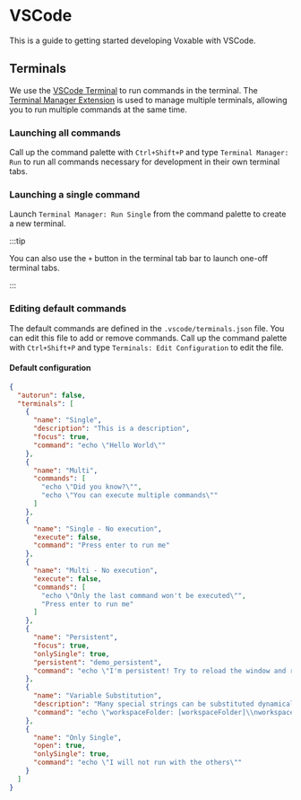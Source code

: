 # VSCode

This is a guide to getting started developing Voxable with VSCode.

## Terminals

We use the [VSCode Terminal](https://code.visualstudio.com/docs/editor/integrated-terminal) to run commands in the terminal. The [Terminal Manager Extension](https://marketplace.visualstudio.com/items?itemName=fabiospampinato.vscode-terminals) is used to manage multiple terminals, allowing you to run multiple commands at the same time.

### Launching all commands

Call up the command palette with `Ctrl+Shift+P` and type `Terminal Manager: Run` to run all commands necessary for development in their own terminal tabs.

### Launching a single command

Launch `Terminal Manager: Run Single` from the command palette to create a new terminal. 

:::tip

You can also use the `+` button in the terminal tab bar to launch one-off terminal tabs.

:::

### Editing default commands

The default commands are defined in the `.vscode/terminals.json` file. You can edit this file to add or remove commands. Call up the command palette with `Ctrl+Shift+P` and type `Terminals: Edit Configuration` to edit the file.

#### Default configuration

```json
{
  "autorun": false,
  "terminals": [
    {
      "name": "Single",
      "description": "This is a description",
      "focus": true,
      "command": "echo \"Hello World\""
    },
    {
      "name": "Multi",
      "commands": [
        "echo \"Did you know?\"",
        "echo \"You can execute multiple commands\""
      ]
    },
    {
      "name": "Single - No execution",
      "execute": false,
      "command": "Press enter to run me"
    },
    {
      "name": "Multi - No execution",
      "execute": false,
      "commands": [
        "echo \"Only the last command won't be executed\"",
        "Press enter to run me"
      ]
    },
    {
      "name": "Persistent",
      "focus": true,
      "onlySingle": true,
      "persistent": "demo_persistent",
      "command": "echo \"I'm persistent! Try to reload the window and re-execute this command\""
    },
    {
      "name": "Variable Substitution",
      "description": "Many special strings can be substituted dynamically",
      "command": "echo \"workspaceFolder: [workspaceFolder]\\nworkspaceFolderBasename: [workspaceFolderBasename]\\nfile: [file]\\nrelativeFile: [relativeFile]\\nfileBasename: [fileBasename]\\nfileBasenameNoExtension: [fileBasenameNoExtension]\\nfileDirname: [fileDirname]\\nfileExtname: [fileExtname]\\ncwd: [cwd]\\nlineNumber: [lineNumber]\""
    },
    {
      "name": "Only Single",
      "open": true,
      "onlySingle": true,
      "command": "echo \"I will not run with the others\""
    }
  ]
}
```
